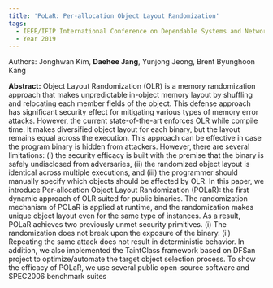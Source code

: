 ```yaml
---
title: 'PoLaR: Per-allocation Object Layout Randomization'
tags:
  - IEEE/IFIP International Conference on Dependable Systems and Networks 2019
  - Year 2019
---
```

Authors: Jonghwan Kim, **Daehee Jang**, Yunjong Jeong, Brent Byunghoon Kang<br>
<!--more-->
**Abstract:** 
Object Layout Randomization (OLR) is a memory
randomization approach that makes unpredictable in-object
memory layout by shuffling and relocating each member fields
of the object. This defense approach has significant security
effect for mitigating various types of memory error attacks.
However, the current state-of-the-art enforces OLR while compile
time. It makes diversified object layout for each binary, but the
layout remains equal across the execution. This approach can be
effective in case the program binary is hidden from attackers.
However, there are several limitations: (i) the security efficacy
is built with the premise that the binary is safely undisclosed
from adversaries, (ii) the randomized object layout is identical
across multiple executions, and (iii) the programmer should
manually specify which objects should be affected by OLR. In this
paper, we introduce Per-allocation Object Layout Randomization
(POLaR): the first dynamic approach of OLR suited for public
binaries. The randomization mechanism of POLaR is applied
at runtime, and the randomization makes unique object layout
even for the same type of instances. As a result, POLaR achieves
two previously unmet security primitives. (i) The randomization
does not break upon the exposure of the binary. (ii) Repeating the
same attack does not result in deterministic behavior. In addition,
we also implemented the TaintClass framework based on DFSan
project to optimize/automate the target object selection process.
To show the efficacy of POLaR, we use several public open-source
software and SPEC2006 benchmark suites


